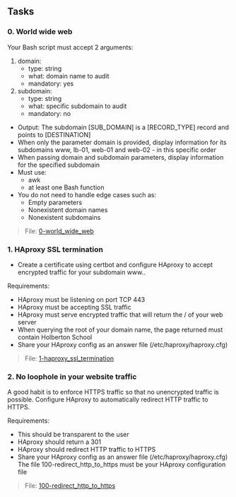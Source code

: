 ## Tasks 
### 0. World wide web
Your Bash script must accept 2 arguments:
1. domain:
	* type: string
	* what: domain name to audit
	* mandatory: yes
2. subdomain:
	* type: string
	* what: specific subdomain to audit
	* mandatory: no
* Output: The subdomain [SUB_DOMAIN] is a [RECORD_TYPE] record and points to [DESTINATION]
* When only the parameter domain is provided, display information for its subdomains www, lb-01, web-01 and web-02 - in this specific order
* When passing domain and subdomain parameters, display information for the specified subdomain
* Must use:
	* awk
	* at least one Bash function
* You do not need to handle edge cases such as:
	* Empty parameters
	* Nonexistent domain names
	* Nonexistent subdomains
> File: [0-world_wide_web](0-world_wide_web)

### 1. HAproxy SSL termination
* Create a certificate using certbot and configure HAproxy to accept encrypted traffic for your subdomain www..

Requirements:
* HAproxy must be listening on port TCP 443
* HAproxy must be accepting SSL traffic
* HAproxy must serve encrypted traffic that will return the / of your web server
* When querying the root of your domain name, the page returned must contain Holberton School
* Share your HAproxy config as an answer file (/etc/haproxy/haproxy.cfg)
> File: [1-haproxy_ssl_termination](1-haproxy_ssl_termination)

### 2. No loophole in your website traffic
A good habit is to enforce HTTPS traffic so that no unencrypted traffic is possible. Configure HAproxy to automatically redirect HTTP traffic to HTTPS.

Requirements:
* This should be transparent to the user
* HAproxy should return a 301
* HAproxy should redirect HTTP traffic to HTTPS
* Share your HAproxy config as an answer file (/etc/haproxy/haproxy.cfg)
The file 100-redirect_http_to_https must be your HAproxy configuration file
> File: [100-redirect_http_to_https](100-redirect_http_to_https)
